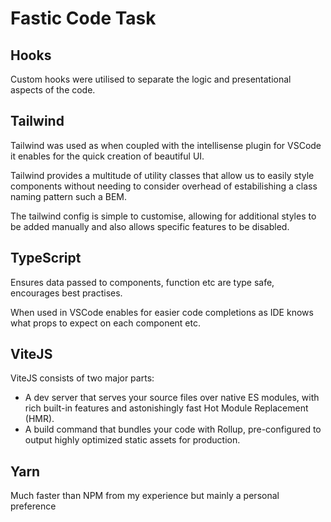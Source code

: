 # Fastic Code Task

## Hooks

Custom hooks were utilised to separate the logic and presentational aspects of the code.

## Tailwind

Tailwind was used as when coupled with the intellisense plugin for VSCode it enables for the quick creation of beautiful UI.

Tailwind provides a multitude of utility classes that allow us to easily style components without needing to consider overhead of estabilishing a class naming pattern such a BEM.

The tailwind config is simple to customise, allowing for additional styles to be added manually and also allows specific features to be disabled.

## TypeScript

Ensures data passed to components, function etc are type safe, encourages best practises.

When used in VSCode enables for easier code completions as IDE knows what props to expect on each component etc.

## ViteJS

ViteJS consists of two major parts:

- A dev server that serves your source files over native ES modules, with rich built-in features and astonishingly fast Hot Module Replacement (HMR).
- A build command that bundles your code with Rollup, pre-configured to output highly optimized static assets for production.

## Yarn

Much faster than NPM from my experience but mainly a personal preference
